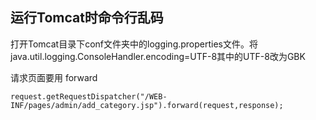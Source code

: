 ## 运行Tomcat时命令行乱码

打开Tomcat目录下conf文件夹中的logging.properties文件。将java.util.logging.ConsoleHandler.encoding=UTF-8其中的UTF-8改为GBK





请求页面要用 forward

```
request.getRequestDispatcher("/WEB-INF/pages/admin/add_category.jsp").forward(request,response);
```



